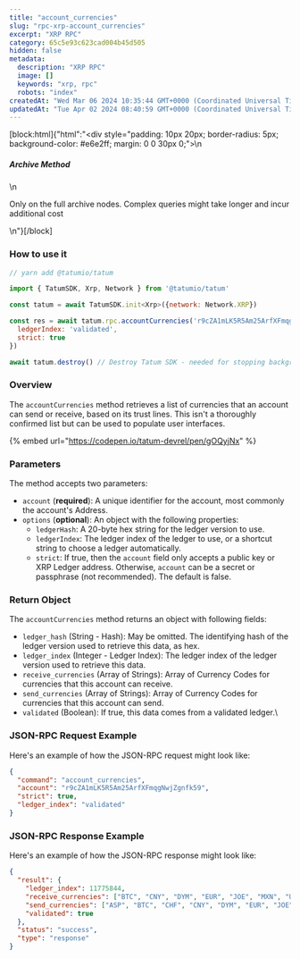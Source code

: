 ```yaml
---
title: "account_currencies"
slug: "rpc-xrp-account_currencies"
excerpt: "XRP RPC"
category: 65c5e93c623cad004b45d505
hidden: false
metadata: 
  description: "XRP RPC"
  image: []
  keywords: "xrp, rpc"
  robots: "index"
createdAt: "Wed Mar 06 2024 10:35:44 GMT+0000 (Coordinated Universal Time)"
updatedAt: "Tue Apr 02 2024 08:40:59 GMT+0000 (Coordinated Universal Time)"
---
```

[block:html]{"html":"<div style=\"padding: 10px 20px; border-radius: 5px; background-color: #e6e2ff; margin: 0 0 30px 0;\">\n  <h5>Archive Method</h5>\n  <p>Only on the full archive nodes. Complex queries might take longer and incur additional cost</p>\n</div>"}[/block]

### How to use it

```javascript
// yarn add @tatumio/tatum

import { TatumSDK, Xrp, Network } from '@tatumio/tatum'

const tatum = await TatumSDK.init<Xrp>({network: Network.XRP})

const res = await tatum.rpc.accountCurrencies('r9cZA1mLK5R5Am25ArfXFmqgNwjZgnfk59', {
  ledgerIndex: 'validated',
  strict: true
})

await tatum.destroy() // Destroy Tatum SDK - needed for stopping background jobs
```

### Overview

The `accountCurrencies` method retrieves a list of currencies that an account can send or receive, based on its trust lines. This isn't a thoroughly confirmed list but can be used to populate user interfaces.

{% embed url="https://codepen.io/tatum-devrel/pen/gOQyjNx" %}

### Parameters

The method accepts two parameters:

* `account` (**required**): A unique identifier for the account, most commonly the account's Address.
* `options` (**optional**): An object with the following properties:
  * `ledgerHash`: A 20-byte hex string for the ledger version to use.
  * `ledgerIndex`: The ledger index of the ledger to use, or a shortcut string to choose a ledger automatically.
  * `strict`: If true, then the `account` field only accepts a public key or XRP Ledger address. Otherwise, `account` can be a secret or passphrase (not recommended). The default is false.

### Return Object

The `accountCurrencies` method returns an object with following fields:

* `ledger_hash` (String - Hash): May be omitted. The identifying hash of the ledger version used to retrieve this data, as hex.
* `ledger_index` (Integer - Ledger Index): The ledger index of the ledger version used to retrieve this data.
* `receive_currencies` (Array of Strings): Array of Currency Codes for currencies that this account can receive.
* `send_currencies` (Array of Strings): Array of Currency Codes for currencies that this account can send.
* `validated` (Boolean): If true, this data comes from a validated ledger.\


### JSON-RPC Request Example

Here's an example of how the JSON-RPC request might look like:

```json
{
  "command": "account_currencies",
  "account": "r9cZA1mLK5R5Am25ArfXFmqgNwjZgnfk59",
  "strict": true,
  "ledger_index": "validated"
}
```

### JSON-RPC Response Example

Here's an example of how the JSON-RPC response might look like:

```json
{
  "result": {
    "ledger_index": 11775844,
    "receive_currencies": ["BTC", "CNY", "DYM", "EUR", "JOE", "MXN", "USD", "015841551A748AD2C1F76FF6ECB0CCCD00000000"],
    "send_currencies": ["ASP", "BTC", "CHF", "CNY", "DYM", "EUR", "JOE", "JPY", "MXN", "USD"],
    "validated": true
  },
  "status": "success",
  "type": "response"
}
```

